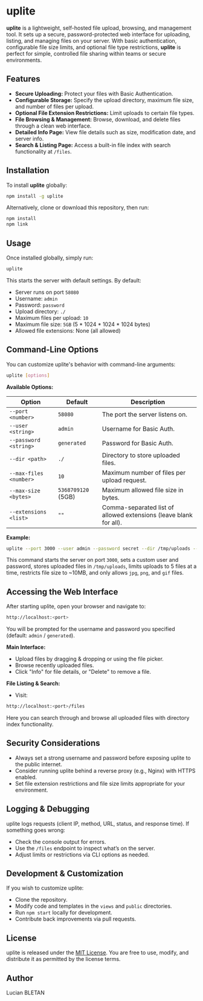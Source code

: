 # uplite

**uplite** is a lightweight, self-hosted file upload, browsing, and management tool. It sets up a secure, password-protected web interface for uploading, listing, and managing files on your server. With basic authentication, configurable file size limits, and optional file type restrictions, **uplite** is perfect for simple, controlled file sharing within teams or secure environments.

## Features

- **Secure Uploading:** Protect your files with Basic Authentication.
- **Configurable Storage:** Specify the upload directory, maximum file size, and number of files per upload.
- **Optional File Extension Restrictions:** Limit uploads to certain file types.
- **File Browsing & Management:** Browse, download, and delete files through a clean web interface.
- **Detailed Info Page:** View file details such as size, modification date, and server info.
- **Search & Listing Page:** Access a built-in file index with search functionality at `/files`.

## Installation

To install **uplite** globally:

```bash
npm install -g uplite
```

Alternatively, clone or download this repository, then run:

```bash
npm install
npm link
```

## Usage

Once installed globally, simply run:

```bash
uplite
```

This starts the server with default settings. By default:

- Server runs on port `58080`
- Username: `admin`
- Password: `password`
- Upload directory: `./`
- Maximum files per upload: `10`
- Maximum file size: `5GB` (5 * 1024 * 1024 * 1024 bytes)
- Allowed file extensions: None (all allowed)

## Command-Line Options

You can customize uplite's behavior with command-line arguments:

```bash
uplite [options]
```

**Available Options:**

| Option              | Default              | Description                                                |
|---------------------|----------------------|------------------------------------------------------------|
| `--port <number>`   | `58080`              | The port the server listens on.                            |
| `--user <string>`   | `admin`             | Username for Basic Auth.                                   |
| `--password <string>` | `generated`         | Password for Basic Auth.                                   |
| `--dir <path>`      | `./`                | Directory to store uploaded files.                         |
| `--max-files <number>` | `10`              | Maximum number of files per upload request.                |
| `--max-size <bytes>` | `5368709120` (5GB) | Maximum allowed file size in bytes.                        |
| `--extensions <list>` | `""`              | Comma-separated list of allowed extensions (leave blank for all). |

**Example:**

```bash
uplite --port 3000 --user admin --password secret --dir /tmp/uploads --max-files 5 --max-size 10485760 --extensions jpg,png,gif
```

This command starts the server on port `3000`, sets a custom user and password, stores uploaded files in `/tmp/uploads`, limits uploads to 5 files at a time, restricts file size to ~10MB, and only allows `jpg`, `png`, and `gif` files.

## Accessing the Web Interface

After starting uplite, open your browser and navigate to:

```bash
http://localhost:<port>
```

You will be prompted for the username and password you specified (default: `admin` / `generated`).

**Main Interface:**
- Upload files by dragging & dropping or using the file picker.
- Browse recently uploaded files.
- Click "Info" for file details, or "Delete" to remove a file.
  
**File Listing & Search:**
- Visit:
```bash
http://localhost:<port>/files
```
Here you can search through and browse all uploaded files with directory index functionality.

## Security Considerations

- Always set a strong username and password before exposing uplite to the public internet.
- Consider running uplite behind a reverse proxy (e.g., Nginx) with HTTPS enabled.
- Set file extension restrictions and file size limits appropriate for your environment.

## Logging & Debugging

uplite logs requests (client IP, method, URL, status, and response time). If something goes wrong:
- Check the console output for errors.
- Use the `/files` endpoint to inspect what’s on the server.
- Adjust limits or restrictions via CLI options as needed.

## Development & Customization

If you wish to customize uplite:
- Clone the repository.
- Modify code and templates in the `views` and `public` directories.
- Run `npm start` locally for development.
- Contribute back improvements via pull requests.

## License

uplite is released under the [MIT License](LICENSE). You are free to use, modify, and distribute it as permitted by the license terms.

## Author
Lucian BLETAN